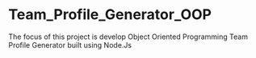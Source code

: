 # Team_Profile_Generator_OOP
The focus of this project is develop Object Oriented Programming Team Profile Generator built using Node.Js
